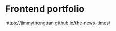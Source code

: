 # Frontend portfolio
<a href="https://jimmythongtran.github.io/the-news-times/" target="_new">https://jimmythongtran.github.io/the-news-times/</a>

